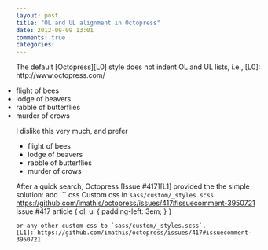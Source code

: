 ```yaml
---
layout: post
title: "OL and UL alignment in Octopress"
date: 2012-09-09 13:01
comments: true
categories: 
---
```


<div>
  <style>
    ul.octo_default {
      padding-left: 0em;
    }
  </style>
</div>
The default [Octopress][L0] style does not indent OL and UL lists, i.e.,
[L0]: http://www.octopress.com/

<ul class="octo_default">
  <li>flight of bees</li>
  <li>lodge of beavers</li>
  <li>rabble of butterflies</li>
  <li>murder of crows</li>
</ul>

I dislike this very much, and prefer
<ul>
  <li>flight of bees</li>
  <li>lodge of beavers</li>
  <li>rabble of butterflies</li>
  <li>murder of crows</li>
</ul>

After a quick search, Octopress [Issue #417][L1] provided the the simple 
solution: add
``` css Custom css in `sass/custom/_styles.scss` https://github.com/imathis/octopress/issues/417#issuecomment-3950721 Issue #417
article {
  ol, ul {
    padding-left: 3em;
  }
}

```
or any other custom css to `sass/custom/_styles.scss`.
[L1]: https://github.com/imathis/octopress/issues/417#issuecomment-3950721
